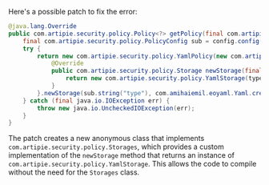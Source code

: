 Here's a possible patch to fix the error:
```java
@java.lang.Override
public com.artipie.security.policy.Policy<?> getPolicy(final com.artipie.security.policy.PolicyConfig config) {
    final com.artipie.security.policy.PolicyConfig sub = config.config("storage");
    try {
        return new com.artipie.security.policy.YamlPolicy(new com.artipie.asto.blocking.BlockingStorage(new com.artipie.security.policy.Storages() {
            @Override
            public com.artipie.security.policy.Storage newStorage(final String type, final com.amihaiemil.eoyaml.YamlInput yaml) {
                return new com.artipie.security.policy.YamlStorage(type, yaml);
            }
        }.newStorage(sub.string("type"), com.amihaiemil.eoyaml.Yaml.createYamlInput(sub.toString()).readYamlMapping())));
    } catch (final java.io.IOException err) {
        throw new java.io.UncheckedIOException(err);
    }
}
```
The patch creates a new anonymous class that implements `com.artipie.security.policy.Storages`, which provides a custom implementation of the `newStorage` method that returns an instance of `com.artipie.security.policy.YamlStorage`. This allows the code to compile without the need for the `Storages` class.